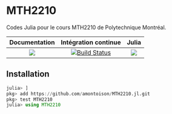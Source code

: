 # MTH2210

Codes Julia pour le cours MTH2210 de Polytechnique Montréal.

| **Documentation** | **Intégration continue** | **Julia** |
|:-----------------:|:------------------------:|:---------:|
| [![](https://img.shields.io/badge/docs-dev-blue.svg)](https://amontoison.github.io/MTH2210.jl/dev/accueil) | [![Build Status](https://travis-ci.com/amontoison/MTH2210.jl.svg?branch=master)](https://travis-ci.com/amontoison/MTH2210.jl) | [![](https://img.shields.io/github/v/release/JuliaLang/julia.svg)](https://docs.julialang.org) |

## Installation

```julia
julia> ]
pkg> add https://github.com/amontoison/MTH2210.jl.git
pkg> test MTH2210
julia> using MTH2210
```
